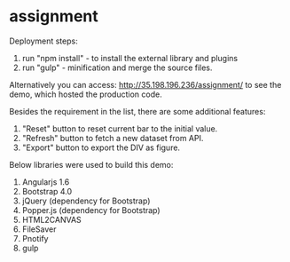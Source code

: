 # assignment

Deployment steps:

1. run "npm install" 
        - to install the external library and plugins
2. run "gulp"
        - minification and merge the source files.


Alternatively you can access: http://35.198.196.236/assignment/ to see the demo, which hosted the production code.

Besides the requirement in the list, there are some additional features:

1. "Reset" button to reset current bar to the initial value.
2. "Refresh" button to fetch a new dataset from API.
3. "Export" button to export the DIV as figure.

Below libraries were used to build this demo:

1. Angularjs 1.6
2. Bootstrap 4.0
3. jQuery (dependency for Bootstrap)
4. Popper.js (dependency for Bootstrap)
5. HTML2CANVAS
6. FileSaver
7. Pnotify
8. gulp

